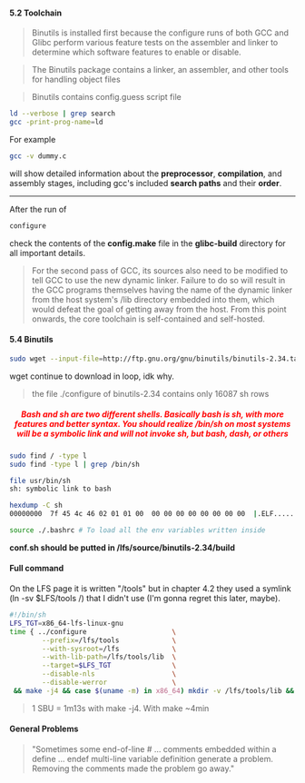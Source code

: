 #### 5.2 Toolchain

> Binutils is installed first because the configure runs of both GCC and Glibc perform various feature tests on the assembler and linker to determine which software features to enable or disable.

> The Binutils package contains a linker, an assembler, and other tools for handling object files

> Binutils contains config.guess script file

```bash
ld --verbose | grep search
gcc -print-prog-name=ld
```
For example
```bash
gcc -v dummy.c 
```
will show detailed information about the **preprocessor**, **compilation**, and assembly stages, including gcc's included **search paths** and their **order**.

---

After the run of 
```bash
configure
```
check the contents of the **config.make** file in the **glibc-build** directory for all important details.

> For the second pass of GCC, its sources also need to be modified to tell GCC to use the new dynamic linker. Failure to do so will result in the GCC programs themselves having the name of the dynamic linker from the host system's /lib directory embedded into them, which would defeat the goal of getting away from the host. From this point onwards, the core toolchain is self-contained and self-hosted.

#### 5.4 Binutils

```bash
sudo wget --input-file=http://ftp.gnu.org/gnu/binutils/binutils-2.34.tar.xz --continue --directory-prefix=$LFS/sources
```
wget continue to download in loop, idk why.

> the file ./configure of binutils-2.34 contains only 16087 sh rows

<h5 style="text-align:center; color: red;">Bash and sh are two different shells. Basically bash is sh, with more features and better syntax. You should realize /bin/sh on most systems will be a symbolic link and will not invoke sh, but bash, dash, or others</h5>

```bash
sudo find / -type l
sudo find -type l | grep /bin/sh

file usr/bin/sh
sh: symbolic link to bash

hexdump -C sh
00000000  7f 45 4c 46 02 01 01 00  00 00 00 00 00 00 00 00  |.ELF............|
```
```bash
source ./.bashrc # To load all the env variables written inside
```

**conf.sh should be putted in /lfs/source/binutils-2.34/build**

#### Full command

On the LFS page it is written "/tools" but in chapter 4.2 they used a symlink (ln -sv $LFS/tools /) that I didn't use (I'm gonna regret this later, maybe).
```bash
#!/bin/sh
LFS_TGT=x86_64-lfs-linux-gnu
time { ../configure                     \
        --prefix=/lfs/tools 			\
		--with-sysroot=/lfs				\
		--with-lib-path=/lfs/tools/lib 	\
		--target=$LFS_TGT          		\
		--disable-nls              		\
		--disable-werror				\
 && make -j4 && case $(uname -m) in x86_64) mkdir -v /lfs/tools/lib && ln -sv lib /lfs/tools/lib64 ;; esac && make install; }
```
> 1 SBU = 1m13s with make -j4. With make ~4min

#### General Problems
> "Sometimes some end-of-line # ... comments embedded within a define ... endef multi-line variable definition generate a problem. Removing the comments made the problem go away."